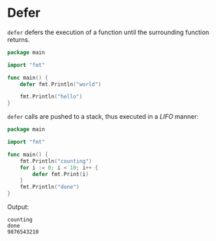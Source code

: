 # Defer

`defer` defers the execution of a function until the surrounding function returns.

```go
package main

import "fmt"

func main() {
	defer fmt.Println("world")

	fmt.Println("hello")
}
```

`defer` calls are pushed to a stack, thus executed in a *LIFO* manner:

```go
package main

import "fmt"

func main() {
	fmt.Println("counting")
	for i := 0; i < 10; i++ {
		defer fmt.Print(i)
	}
	fmt.Println("done")
}
```

Output:
```
counting
done
9876543210
```
